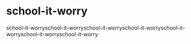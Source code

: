 # school-it-worry
school-it-worryschool-it-worryschool-it-worryschool-it-worryschool-it-worryschool-it-worryschool-it-worry
